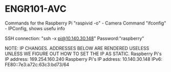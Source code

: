 # ENGR101-AVC
Commands for the Raspberry Pi
"raspivid -o" - Camera Command
"ifconfig" - IPConfig, shows usefu info

SSH connection:
"ssh -x pi@10.140.30.148"
Password:"raspberry"

NOTE: IP CHANGES. ADDRESSES BELOW ARE RENDERED USELESS UNLESS WE FIGURE OUT HOW TO SET THE IP AS STATIC.
Raspberry Pi's IP address: 169.254.160.240
Raspberry Pi's IP address: 10.140.30.148
IPv6: FE80::7e3:a72c:63c3:bd73/64
